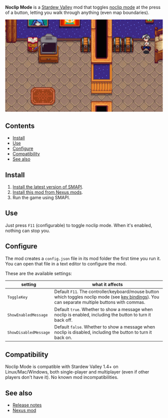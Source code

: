 **Noclip Mode** is a [Stardew Valley](http://stardewvalley.net/) mod that toggles
[noclip mode](https://en.wikipedia.org/wiki/Noclip_mode) at the press of a button, letting you walk
through anything (even map boundaries).

![](docs/animated.gif)

## Contents
* [Install](#install)
* [Use](#use)
* [Configure](#configure)
* [Compatibility](#compatibility)
* [See also](#see-also)

## Install
1. [Install the latest version of SMAPI](https://smapi.io/).
2. [Install this mod from Nexus mods](https://www.nexusmods.com/stardewvalley/mods/3900).
3. Run the game using SMAPI.

## Use
Just press `F11` (configurable) to toggle noclip mode. When it's enabled, nothing can stop you.

## Configure
The mod creates a `config.json` file in its mod folder the first time you run it. You can open that
file in a text editor to configure the mod.

These are the available settings:

setting     | what it affects
----------- | -------------------
`ToggleKey` | Default `F11`. The controller/keyboard/mouse button which toggles noclip mode (see [key bindings](https://stardewvalleywiki.com/Modding:Key_bindings)). You can separate multiple buttons with commas.
`ShowEnabledMessage` | Default `true`. Whether to show a message when noclip is enabled, including the button to turn it back off.
`ShowDisabledMessage` | Default `false`. Whether to show a message when noclip is disabled, including the button to turn it back on.

## Compatibility
Noclip Mode is compatible with Stardew Valley 1.4+ on Linux/Mac/Windows, both single-player and
multiplayer (even if other players don't have it). No known mod incompatibilities.

## See also
* [Release notes](release-notes.md)
* [Nexus mod](https://www.nexusmods.com/stardewvalley/mods/3900)
